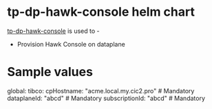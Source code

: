 # tp-dp-hawk-console helm chart
[tp-dp-hawk-console](charts/tp-dp-hawk-console) is used to -
* Provision Hawk Console on dataplane

# Sample values
global:
  tibco:
    cpHostname: "acme.local.my.cic2.pro" # Mandatory
    dataplaneId: "abcd" # Mandatory
    subscriptionId: "abcd" # Mandatory

